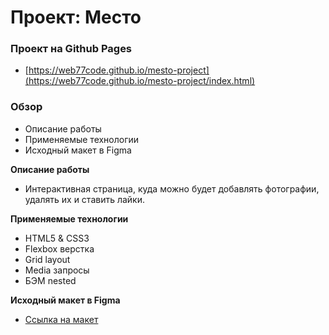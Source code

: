 # Проект: Место

### Проект на Github Pages

* [https://web77code.github.io/mesto-project](https://web77code.github.io/mesto-project/index.html)

### Обзор

* Описание работы
* Применяемые технологии
* Исходный макет в Figma

**Описание работы**

* Интерактивная страница, куда можно будет добавлять фотографии, удалять их и ставить лайки.

**Применяемые технологии**

* HTML5 & CSS3
* Flexbox верстка
* Grid layout
* Media запросы
* БЭМ nested

**Исходный макет в Figma**

* [Ссылка на макет](https://www.figma.com/file/2cn9N9jSkmxD84oJik7xL7/JavaScript.-Sprint-4?node-id=0%3A1)
